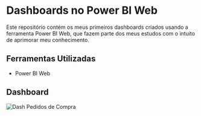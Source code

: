 # Dashboards no Power BI Web

Este repositório contém os meus primeiros dashboards criados usando a ferramenta Power BI Web, que fazem parte dos meus estudos com o intuito de aprimorar meu conhecimento.

## Ferramentas Utilizadas

- Power BI Web

## Dashboard

![Dash Pedidos de Compra](img/pedidoscompra.jpg)



